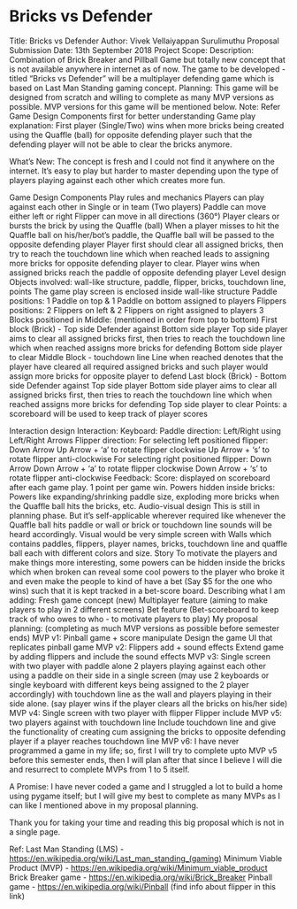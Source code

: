 # Bricks vs Defender

Title: Bricks vs Defender
Author: Vivek Vellaiyappan Surulimuthu
Proposal Submission Date: 13th September 2018
Project Scope: 
Description: Combination of Brick Breaker and Pillball  Game but totally new concept that is not available anywhere in internet as of now. The game to be developed - titled “Bricks vs Defender” will be a multiplayer defending game which is based on Last Man Standing gaming concept. 
Planning: This game will be designed from scratch and willing to complete as many MVP versions as possible. MVP versions for this game will be mentioned below.
Note: Refer Game Design Components first for better understanding
Game play explanation: First player (Single/Two) wins when more bricks being created using the Quaffle (ball) for opposite defending player such that the defending player will not be able to clear the bricks anymore. 

What’s New: The concept is fresh and I could not find it anywhere on the internet. It’s easy to play but harder to master depending upon the type of players playing against each other which creates more fun.

Game Design Components
Play rules and mechanics
Players can play against each other in Single or in team (Two players)
Paddle can move either left or right
Flipper can move in all directions (360°)
Player clears or bursts the brick by using the Quaffle (ball)
When a player misses to hit the Quaffle ball on his/her/bot’s paddle, the Quaffle ball will be passed to the opposite defending player
Player first should clear all assigned bricks, then try to reach the touchdown line which when reached leads to assigning more bricks for opposite defending player to clear.
Player wins when assigned bricks reach the paddle of opposite defending player
Level design
Objects involved: wall-like structure, paddle, flipper, bricks, touchdown line, points
The game play screen is enclosed inside wall-like structure 
Paddle positions: 1 Paddle on top & 1 Paddle on bottom assigned to players 
Flippers positions: 2 Flippers on left &  2 Flippers on right assigned to players
3 Blocks positioned in Middle: (mentioned in order from top to bottom)
First block (Brick) - Top side Defender against Bottom side player 
Top side player aims to clear all assigned bricks first, then tries to reach the touchdown line which when reached assigns more bricks for defending Bottom side player to clear
Middle Block - touchdown line
Line when reached denotes that the player have cleared all required assigned bricks and such player would assign more bricks for opposite player to defend
Last block (Brick) - Bottom side Defender against Top side player
Bottom side player aims to clear all assigned bricks first, then tries to reach the touchdown line which when reached assigns more bricks for defending Top side player to clear
Points: a scoreboard will be used to keep track of player scores

Interaction design
Interaction:
Keyboard: 
Paddle direction: Left/Right using Left/Right Arrows
Flipper direction: 
For selecting left positioned flipper: Down Arrow
Up Arrow + ‘a’ to rotate flipper clockwise 
Up Arrow + ‘s’ to rotate flipper anti-clockwise 
For selecting right positioned flipper: Down Arrow 
Down Arrow + ‘a’ to rotate flipper clockwise
Down Arrow + ‘s’ to rotate flipper anti-clockwise
Feedback:
Score: displayed on scoreboard after each game play. 1 point per game win.
Powers hidden inside bricks:
Powers like expanding/shrinking paddle size, exploding more bricks when the Quaffle ball hits the bricks, etc. 
Audio-visual design
This is still in planning phase. But it’s self-applicable wherever required like whenever the Quaffle ball hits paddle or wall or brick or touchdown line sounds will be heard  accordingly. Visual would be very simple screen with Walls which contains paddles, flippers, player names, bricks, touchdown line and quaffle ball each with different colors and size.
Story
To motivate the players and make things more interesting, some powers can be hidden inside the bricks which when broken can reveal some cool powers to the player who broke it and even make the people to kind of have a bet (Say $5 for the one who wins) such that it is kept tracked in a bet-score board.
Describing what I am adding:
Fresh game concept (new)
Multiplayer feature (aiming to make players to play in 2 different screens)
Bet feature (Bet-scoreboard to keep track of who owes to who - to motivate players to play)
My proposal planning: (completing as much MVP versions as possible before semester ends)
MVP v1: Pinball game + score manipulate
Design the game UI that replicates pinball game
MVP v2: Flippers add + sound effects
Extend game by adding flippers and include the sound effects 
MVP v3: Single screen with two player with paddle alone
2 players playing against each other using a paddle on their side in a single screen (may use 2 keyboards or single keyboard with different keys being assigned to the 2 player accordingly) with touchdown line as the wall and players playing in their side alone. (say player wins if the player clears all the bricks on his/her side)
MVP v4: Single screen with two player with flipper
Flipper include
MVP v5: two players against with touchdown line
Include touchdown line and give the functionality of creating cum assigning the bricks to opposite defending player if a player reaches touchdown line
MVP v6: I have never programmed a game in my life; so, first I will try to complete upto MVP v5 before this semester ends, then I will plan after that since I believe I will die and resurrect to complete MVPs from 1 to 5 itself.  

A Promise: I have never coded a game and I struggled a lot to build a home using pygame itself; but I will give my best to complete as many MVPs as I can like I mentioned above in my proposal planning. 

Thank you for taking your time and reading this big proposal which is not in a single page.

Ref:
Last Man Standing (LMS) - https://en.wikipedia.org/wiki/Last_man_standing_(gaming) 
Minimum Viable Product (MVP) - https://en.wikipedia.org/wiki/Minimum_viable_product 
Brick Breaker game - https://en.wikipedia.org/wiki/Brick_Breaker 
Pinball game - https://en.wikipedia.org/wiki/Pinball (find info about flipper in this link)